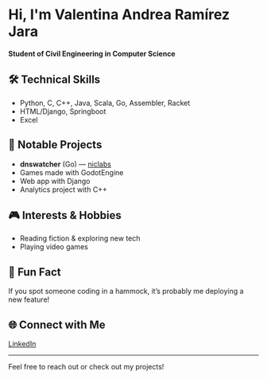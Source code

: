 # Hi, I'm Valentina Andrea Ramírez Jara

**Student of Civil Engineering in Computer Science**

## 🛠️ Technical Skills
- Python, C, C++, Java, Scala, Go, Assembler, Racket
- HTML/Django, Springboot
- Excel

## 🚀 Notable Projects
- **dnswatcher** (Go) — [niclabs](https://niclabs.cl/)
- Games made with GodotEngine
- Web app with Django
- Analytics project with C++

## 🎮 Interests & Hobbies
- Reading fiction & exploring new tech
- Playing video games

## 🌱 Fun Fact
If you spot someone coding in a hammock, it’s probably me deploying a new feature!

## 🌐 Connect with Me
[LinkedIn](https://www.linkedin.com/in/valentina-andrea-ramírez-jara)

---

Feel free to reach out or check out my projects!
